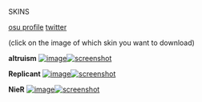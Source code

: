SKINS

[osu profile](https://osu.ppy.sh/users/29371923) 
[twitter](https://x.com/altrruism)

(click on the image of which skin you want to download)

**altruism**
[![image](https://github.com/user-attachments/assets/9e45c7d5-6e79-43f2-a90c-a0d33e46fefc)![screenshot](https://github.com/user-attachments/assets/f7960ef7-49af-42cc-8fd5-2c96cba81485)](https://altruism.s-ul.eu/QK7IMiww)

**Replicant**
[![image](https://github.com/user-attachments/assets/a146e944-20e8-4896-93af-83c0e3c52739)![screenshot](https://github.com/user-attachments/assets/08d2c250-ca39-49a2-86da-561cbc656b96)](https://altruism.s-ul.eu/6HkcK549)

**NieR**
[![image](https://github.com/user-attachments/assets/760ee046-8deb-42c5-9915-5d2550527731)![screenshot](https://github.com/user-attachments/assets/909eb9af-43b9-461e-98ab-784a9da01003)](https://altruism.s-ul.eu/MFQartYI)
